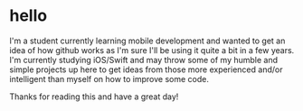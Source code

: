 # hello

I'm a student currently learning mobile development and wanted to get an idea of how github works as I'm sure I'll be using it quite a bit in a few years.  I'm currently studying iOS/Swift and may throw some of my humble and simple projects up here to get ideas from those more experienced and/or intelligent than myself on how to improve some code.

Thanks for reading this and have a great day!



